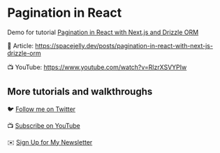 # Pagination in React

Demo for tutorial [Pagination in React with Next.js and Drizzle ORM](https://www.youtube.com/watch?v=RlzrXSVYPIw)

📝 Article: https://spacejelly.dev/posts/pagination-in-react-with-next-js-drizzle-orm

📺 YouTube: https://www.youtube.com/watch?v=RlzrXSVYPIw

## More tutorials and walkthroughs

🐦 [Follow me on Twitter](https://twitter.com/colbyfayock)

📺 [Subscribe on YouTube](https://www.youtube.com/colbyfayock)

✉️ [Sign Up for My Newsletter](https://colbyfayock.com/newsletter)
